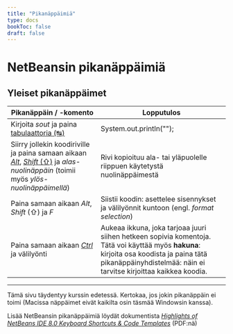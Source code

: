 ```yaml
---
title: "Pikanäppäimiä"
type: docs
bookToc: false
draft: false
---
```


# NetBeansin pikanäppäimiä

## Yleiset pikanäppäimet

Pikanäppäin / -komento | Lopputulos
--- | --- 
Kirjoita *sout* ja paina [tabulaattoria (↹)](https://fi.wikipedia.org/wiki/Tab_(n%C3%A4pp%C3%A4in)) | System.out.println("");
Siirry jollekin koodiriville ja paina samaan aikaan [*Alt*](https://fi.wikipedia.org/wiki/Alt), [*Shift* (⇧)](https://fi.wikipedia.org/wiki/Shift) ja *alas-nuolinäppäin* (toimii myös *ylös-nuolinäppäimellä*) | Rivi kopioituu ala- tai yläpuolelle riippuen käytetystä nuolinäppäimestä
Paina samaan aikaan *Alt*, *Shift* (⇧) ja *F* | Siistii koodin: asettelee sisennykset ja välilyönnit kuntoon (engl. *format selection*)
Paina samaan aikaan [*Ctrl*](https://en.wikipedia.org/wiki/Control_key) ja välilyönti | Aukeaa ikkuna, joka tarjoaa juuri siihen hetkeen sopivia komentoja. Tätä voi käyttää myös **hakuna**: kirjoita osa koodista ja paina tätä pikanäppäinyhdistelmää: näin ei tarvitse kirjoittaa kaikkea koodia.


---
Tämä sivu täydentyy kurssin edetessä. Kertokaa, jos jokin pikanäppäin ei toimi (Macissa näppäimet eivät kaikilta osin täsmää Windowsin kanssa).

Lisää NetBeansin pikanäppäimiä löydät dokumentista [*Highlights of NetBeans IDE 8.0 Keyboard Shortcuts & Code Templates*](https://netbeans.org/project_downloads/usersguide/shortcuts-80.pdf) (PDF:nä)